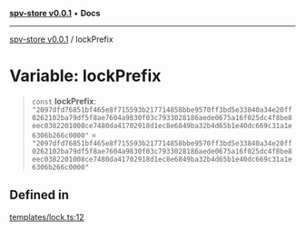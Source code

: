 [**spv-store v0.0.1**](../README.md) • **Docs**

***

[spv-store v0.0.1](../globals.md) / lockPrefix

# Variable: lockPrefix

> `const` **lockPrefix**: `"2097dfd76851bf465e8f715593b217714858bbe9570ff3bd5e33840a34e20ff0262102ba79df5f8ae7604a9830f03c7933028186aede0675a16f025dc4f8be8eec0382201008ce7480da41702918d1ec8e6849ba32b4d65b1e40dc669c31a1e6306b266c0000"` = `"2097dfd76851bf465e8f715593b217714858bbe9570ff3bd5e33840a34e20ff0262102ba79df5f8ae7604a9830f03c7933028186aede0675a16f025dc4f8be8eec0382201008ce7480da41702918d1ec8e6849ba32b4d65b1e40dc669c31a1e6306b266c0000"`

## Defined in

[templates/lock.ts:12](https://github.com/shruggr/ts-casemod-spv/blob/d2d8e139fbd295fc0999df738863fea71ede7818/src/templates/lock.ts#L12)

